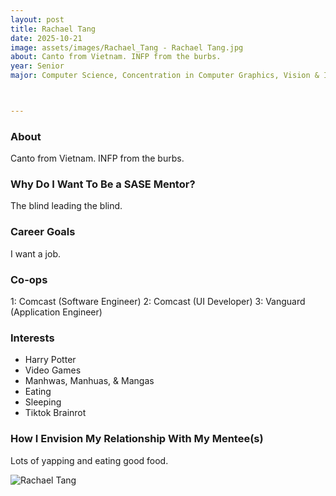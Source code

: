 ```yaml
---
layout: post
title: Rachael Tang
date: 2025-10-21
image: assets/images/Rachael_Tang - Rachael Tang.jpg
about: Canto from Vietnam. INFP from the burbs.
year: Senior
major: Computer Science, Concentration in Computer Graphics, Vision & Interaction + Software Engineering



---
```


### About

Canto from Vietnam. 
INFP from the burbs.

### Why Do I Want To Be a SASE Mentor?

The blind leading the blind. 

### Career Goals

I want a job.


### Co-ops

1: Comcast (Software Engineer) 2: Comcast (UI Developer) 3: Vanguard (Application Engineer)

### Interests

- Harry Potter
- Video Games
- Manhwas, Manhuas, & Mangas
- Eating
- Sleeping
- Tiktok Brainrot

### How I Envision My Relationship With My Mentee(s) 

Lots of yapping and eating good food.


<div class="text-center my-5">
    <img src="https://sase-drexel.github.io/mentorship-2025/assets/images/Rachael_Tang - Rachael Tang.jpg" alt="Rachael Tang" class="rounded post-img" />
</div>

